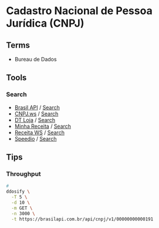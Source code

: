 # Cadastro Nacional de Pessoa Jurídica (CNPJ)

## Terms

- Bureau de Dados

## Tools

### Search

- [Brasil API](https://brasilapi.com.br/) / [Search](https://brasilapi.com.br/api/cnpj/v1/00000000000191)
- [CNPJ.ws](https://cnpj.ws) / [Search](https://publica.cnpj.ws/cnpj/00000000000191)
- [DT Loja](http://dtloja.com.br) / [Search](http://dtloja.com.br:20000/api/cnpj/00000000000191)
- [Minha Receita](https://minhareceita.org) / [Search](https://minhareceita.org/00.000.000/0001-91)
- [Receita WS](https://receitaws.com.br) / [Search](https://receitaws.com.br/v1/cnpj/00000000000191)
- [Speedio](https://speedio.com.br) / [Search](https://api-publica.speedio.com.br/buscarcnpj?cnpj=00000000000191)

## Tips

### Throughput

```sh
#
ddosify \
  -T 5 \
  -d 10 \
  -m GET \
  -n 3000 \
  -t https://brasilapi.com.br/api/cnpj/v1/00000000000191
```
